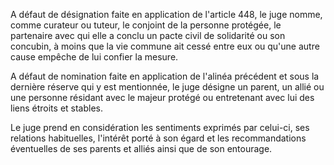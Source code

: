 A défaut de désignation faite en application de l'article 448, le juge nomme, comme curateur ou tuteur, le conjoint de la personne protégée, le partenaire avec qui elle a conclu un pacte civil de solidarité ou son concubin, à moins que la vie commune ait cessé entre eux ou qu'une autre cause empêche de lui confier la mesure. 


  

A défaut de nomination faite en application de l'alinéa précédent et sous la dernière réserve qui y est mentionnée, le juge désigne un parent, un allié ou une personne résidant avec le majeur protégé ou entretenant avec lui des liens étroits et stables. 


  

Le juge prend en considération les sentiments exprimés par celui-ci, ses relations habituelles, l'intérêt porté à son égard et les recommandations éventuelles de ses parents et alliés ainsi que de son entourage.


  
